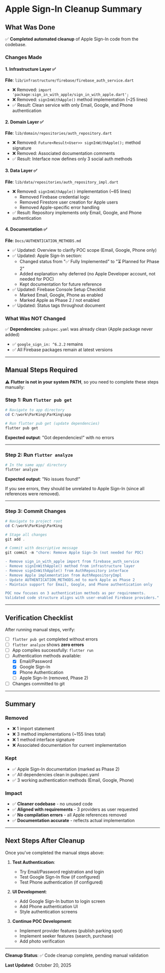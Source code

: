 # Apple Sign-In Cleanup Summary

## What Was Done

✅ **Completed automated cleanup** of Apple Sign-In code from the codebase.

### Changes Made

#### 1. Infrastructure Layer ✅
**File**: `lib/infrastructure/firebase/firebase_auth_service.dart`
- ❌ Removed: `import 'package:sign_in_with_apple/sign_in_with_apple.dart';`
- ❌ Removed: `signInWithApple()` method implementation (~25 lines)
- ✅ Result: Clean service with only Email, Google, and Phone authentication

#### 2. Domain Layer ✅
**File**: `lib/domain/repositories/auth_repository.dart`
- ❌ Removed: `Future<Result<User>> signInWithApple();` method signature
- ❌ Removed: Associated documentation comments
- ✅ Result: Interface now defines only 3 social auth methods

#### 3. Data Layer ✅
**File**: `lib/data/repositories/auth_repository_impl.dart`
- ❌ Removed: `signInWithApple()` implementation (~65 lines)
  - Removed Firebase credential logic
  - Removed Firestore user creation for Apple users
  - Removed Apple-specific error handling
- ✅ Result: Repository implements only Email, Google, and Phone authentication

#### 4. Documentation ✅
**File**: `Docs/AUTHENTICATION_METHODS.md`
- ✅ Updated: Overview to clarify POC scope (Email, Google, Phone only)
- ✅ Updated: Apple Sign-In section:
  - Changed status from "✅ Fully Implemented" to "⏳ Planned for Phase 2"
  - Added explanation why deferred (no Apple Developer account, not needed for POC)
  - Kept documentation for future reference
- ✅ Updated: Firebase Console Setup Checklist
  - Marked Email, Google, Phone as enabled
  - Marked Apple as Phase 2 / not enabled
- ✅ Updated: Status tags throughout document

### What Was NOT Changed

✅ **Dependencies**: `pubspec.yaml` was already clean (Apple package never added)
- ✅ `google_sign_in: ^6.2.2` remains
- ✅ All Firebase packages remain at latest versions

---

## Manual Steps Required

⚠️ **Flutter is not in your system PATH**, so you need to complete these steps manually:

### Step 1: Run `flutter pub get`

```powershell
# Navigate to app directory
cd C:\work\ParKing\ParKing\app

# Run flutter pub get (update dependencies)
flutter pub get
```

**Expected output**: "Got dependencies!" with no errors

---

### Step 2: Run `flutter analyze`

```powershell
# In the same app/ directory
flutter analyze
```

**Expected output**: "No issues found!"

If you see errors, they should be unrelated to Apple Sign-In (since all references were removed).

---

### Step 3: Commit Changes

```powershell
# Navigate to project root
cd C:\work\ParKing\ParKing

# Stage all changes
git add .

# Commit with descriptive message
git commit -m "chore: Remove Apple Sign-In (not needed for POC)

- Remove sign_in_with_apple import from firebase_auth_service
- Remove signInWithApple() method from infrastructure layer
- Remove signInWithApple() from AuthRepository interface
- Remove Apple implementation from AuthRepositoryImpl
- Update AUTHENTICATION_METHODS.md to mark Apple as Phase 2
- Maintain support for Email, Google, and Phone authentication only

POC now focuses on 3 authentication methods as per requirements.
Validated code structure aligns with user-enabled Firebase providers."
```

---

## Verification Checklist

After running manual steps, verify:

- [ ] `flutter pub get` completed without errors
- [ ] `flutter analyze` shows **zero errors**
- [ ] App compiles successfully: `flutter run`
- [ ] Authentication methods available:
  - [x] Email/Password
  - [x] Google Sign-In
  - [x] Phone Authentication
  - [ ] Apple Sign-In (removed, Phase 2)
- [ ] Changes committed to git

---

## Summary

### Removed
- ❌ 1 import statement
- ❌ 3 method implementations (~155 lines total)
- ❌ 1 method interface signature
- ❌ Associated documentation for current implementation

### Kept
- ✅ Apple Sign-In documentation (marked as Phase 2)
- ✅ All dependencies clean in pubspec.yaml
- ✅ 3 working authentication methods (Email, Google, Phone)

### Impact
- ✅ **Cleaner codebase** - no unused code
- ✅ **Aligned with requirements** - 3 providers as user requested
- ✅ **No compilation errors** - all Apple references removed
- ✅ **Documentation accurate** - reflects actual implementation

---

## Next Steps After Cleanup

Once you've completed the manual steps above:

1. **Test Authentication**:
   - Try Email/Password registration and login
   - Test Google Sign-In flow (if configured)
   - Test Phone authentication (if configured)

2. **UI Development**:
   - Add Google Sign-In button to login screen
   - Add Phone authentication UI
   - Style authentication screens

3. **Continue POC Development**:
   - Implement provider features (publish parking spot)
   - Implement seeker features (search, purchase)
   - Add photo verification

---

**Cleanup Status**: ✅ Code cleanup complete, pending manual validation

**Last Updated**: October 20, 2025

